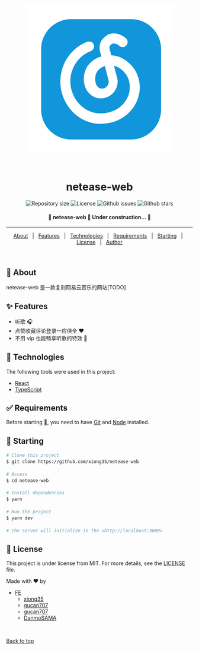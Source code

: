 <div align="center" id="top"> 
  <img src="./public/logo.svg" alt="netease-web" />

&#xa0;

</div>

<h1 align="center">netease-web</h1>

<p align="center">

  <img alt="Repository size" src="https://img.shields.io/github/repo-size/xiong35/netease-web?color=64EDAC">

  <img alt="License" src="https://img.shields.io/github/license/xiong35/netease-web?color=64EDAC">

  <img alt="Github issues" src="https://img.shields.io/github/issues/xiong35/netease-web?color=64EDAC" />

  <img alt="Github stars" src="https://img.shields.io/github/stars/xiong35/netease-web?color=64EDAC" />
</p>

<!-- Status -->

<h4 align="center">
	🚧  netease-web 🚀 Under construction...  🚧
</h4>

<hr>

<p align="center">
  <a href="#dart-about">About</a> &#xa0; | &#xa0; 
  <a href="#sparkles-features">Features</a> &#xa0; | &#xa0;
  <a href="#rocket-technologies">Technologies</a> &#xa0; | &#xa0;
  <a href="#white_check_mark-requirements">Requirements</a> &#xa0; | &#xa0;
  <a href="#checkered_flag-starting">Starting</a> &#xa0; | &#xa0;
  <a href="#memo-license">License</a> &#xa0; | &#xa0;
  <a href="https://github.com/xiong35" target="_blank">Author</a>
</p>

<br>

## :dart: About

netease-web 是一款复刻网易云音乐的网站[TODO]

## :sparkles: Features

- 听歌 🎧
- 点赞收藏评论登录一应俱全 ♥
- 不用 vip 也能畅享听歌的特效 🎉

## :rocket: Technologies

The following tools were used in this project:

- [React](https://reactjs.org/)
- [TypeScript](https://www.typescriptlang.org/)

## :white_check_mark: Requirements

Before starting :checkered_flag:, you need to have [Git](https://git-scm.com) and [Node](https://nodejs.org/en/) installed.

## :checkered_flag: Starting

```bash
# Clone this project
$ git clone https://github.com/xiong35/netease-web

# Access
$ cd netease-web

# Install dependencies
$ yarn

# Run the project
$ yarn dev

# The server will initialize in the <http://localhost:3000>
```

## :memo: License

This project is under license from MIT. For more details, see the [LICENSE](LICENSE.md) file.

Made with :heart: by

- [FE](https://github.com/xiong35/netease-web-FE)
  - [xiong35](https://github.com/xiong35)
  - [gucan707](https://github.com/gucan707)
  - [gucan707](https://github.com/gucan707)
  - [DanmoSAMA](https://github.com/DanmoSAMA)

&#xa0;

<a href="#top">Back to top</a>
